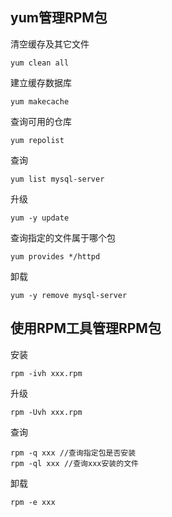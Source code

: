 ## yum管理RPM包
清空缓存及其它文件
```
yum clean all
```
建立缓存数据库
```
yum makecache
```
查询可用的仓库
```
yum repolist
```
查询
```
yum list mysql-server
```
升级
```
yum -y update
```
查询指定的文件属于哪个包
```
yum provides */httpd
```
卸载
```
yum -y remove mysql-server
```
## 使用RPM工具管理RPM包
安装
```
rpm -ivh xxx.rpm
```
升级
```
rpm -Uvh xxx.rpm
```
查询
```
rpm -q xxx //查询指定包是否安装
rpm -ql xxx //查询xxx安装的文件
```
卸载
```
rpm -e xxx
```
